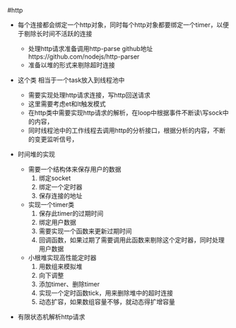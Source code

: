 #http

- 每个连接都会绑定一个http对象，同时每个http对象都要绑定一个timer，以便于剔除长时间不活跃的连接  
    - 处理http请求准备调用http-parse      github地址https://github.com/nodejs/http-parser  
    - 准备以堆的形式来剔除超时连接


- 这个类 相当于一个task放入到线程池中
    - 需要实现处理http请求连接，写http回送请求
    - 这里需要考虑et和lt触发模式
    - 在http类中需要实现http请求的解析，在loop中根据事件不断读\写sock中的内容，
    - 同时线程池中的工作线程去调用http的分析接口，根据分析的内容，不断的变更监听信号，

- 时间堆的实现
    - 需要一个结构体来保存用户的数据
        1. 绑定socket
        2. 绑定一个定时器
        3. 保存连接的地址
    - 实现一个timer类
        1. 保存此timer的过期时间
        2. 绑定用户数据
        3. 需要实现一个函数来更新过期时间
        4. 回调函数，如果过期了需要调用此函数来剔除这个定时器，同时处理用户数据
    - 小根堆实现高性能定时器
        1. 用数组来模拟堆
        2. 向下调整
        3. 添加timer、删除timer
        4. 实现一个定时函数tick，用来删除堆中的超时连接
        5. 动态扩容，如果数组容量不够，就动态得扩增容量


- 有限状态机解析http请求
    
